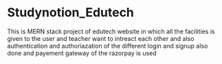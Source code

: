 # Studynotion_Edutech
This is MERN stack project of edutech website in which all the facilities is given to the user and teacher want to intreact each other  and also authentication and authoriazation of the different login and signup also done and payement gateway of the razorpay is used
